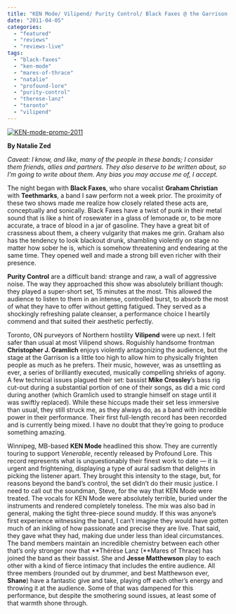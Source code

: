 ```yaml
---
title: "KEN Mode/ Vilipend/ Purity Control/ Black Faxes @ the Garrison, Toronto ON, March 25, 2011"
date: "2011-04-05"
categories: 
  - "featured"
  - "reviews"
  - "reviews-live"
tags: 
  - "black-faxes"
  - "ken-mode"
  - "mares-of-thrace"
  - "natalie"
  - "profound-lore"
  - "purity-control"
  - "therese-lanz"
  - "toronto"
  - "vilipend"
---
```


[![](http://www.hellbound.ca/wp-content/uploads/2011/03/KEN-mode-promo-2011-595x394.jpg "KEN-mode-promo-2011")](http://www.hellbound.ca/wp-content/uploads/2011/03/KEN-mode-promo-2011.jpg)

**By Natalie Zed**

_Caveat: I know, and like, many of the people in these bands; I consider them friends, allies and partners. They also deserve to be written about, so I’m going to write about them. Any bias you may accuse me of, I accept._

The night began with **Black Faxes**, who share vocalist **Graham Christian** with **Teethmarks**, a band I saw perform not a week prior. The proximity of these two shows made me realize how closely related these acts are, conceptually and sonically. Black Faxes have a twist of punk in their metal sound that is like a hint of rosewater in a glass of lemonade or, to be more accurate, a trace of blood in a jar of gasoline. They have a great bit of crassness about them, a cheery vulgarity that makes me grin. Graham also has the tendency to look blackout drunk, shambling violently on stage no matter how sober he is, which is somehow threatening and endearing at the same time. They opened well and made a strong bill even richer with their presence.

**Purity Control** are a difficult band: strange and raw, a wall of aggressive noise. The way they approached this show was absolutely brilliant though: they played a super-short set, 15 minutes at the most. This allowed the audience to listen to them in an intense, controlled burst, to absorb the most of what they have to offer without getting fatigued. They served as a shockingly refreshing palate cleanser, a performance choice I heartily commend and that suited their aesthetic perfectly.

Toronto, ON purveyors of Northern hostility **Vilipend** were up next. I felt safer than usual at most Vilipend shows. Roguishly handsome frontman **Christopher J. Gramlich** enjoys violently antagonizing the audience, but the stage at the Garrison is a little too high to allow him to physically frighten people as much as he prefers. Their music, however, was as unsettling as ever, a series of brilliantly executed, musically compelling shrieks of agony. A few technical issues plagued their set: bassist **Mike Crossley**’s bass rig cut-out during a substantial portion of one of their songs, as did a mic cord during another (which Gramlich used to strangle himself on stage until it was swiftly replaced). While these hiccups made their set less immersive than usual, they still struck me, as they always do, as a band with incredible power in their performance. Their first full-length record has been recorded and is currently being mixed. I have no doubt that they’re going to produce something amazing.

Winnipeg, MB-based **KEN Mode** headlined this show. They are currently touring to support _Venerable_, recently released by Profound Lore. This record represents what is unquestionably their finest work to date — it is urgent and frightening, displaying a type of aural sadism that delights in picking the listener apart. They brought this intensity to the stage, but, for reasons beyond the band’s control, the set didn’t do their music justice. I need to call out the soundman, Steve, for the way that KEN Mode were treated. The vocals for KEN Mode were absolutely terrible, buried under the instruments and rendered completely toneless. The mix was also bad in general, making the tight three-piece sound muddy. If this was anyone’s first experience witnessing the band, I can’t imagine they would have gotten much of an inkling of how passionate and precise they are live. That said, they gave what they had, making due under less than ideal circumstances. The band members maintain an incredible chemistry between each other that’s only stronger now that **Thérèse Lanz (**Mares of Thrace) has joined the band as their bassist. She and **Jesse Matthewson** play to each other with a kind of fierce intimacy that includes the entire audience. All three members (rounded out by drummer, and best Matthewson ever, **Shane**) have a fantastic give and take, playing off each other’s energy and throwing it at the audience. Some of that was dampened for this performance, but despite the smothering sound issues, at least some of that warmth shone through.
